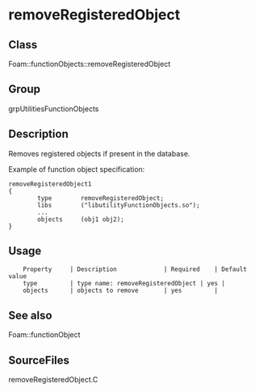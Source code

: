 # removeRegisteredObject 
## Class
Foam::functionObjects::removeRegisteredObject

## Group
grpUtilitiesFunctionObjects

## Description
Removes registered objects if present in the database.

Example of function object specification:
```
removeRegisteredObject1
{
        type        removeRegisteredObject;
        libs        ("libutilityFunctionObjects.so");
        ...
        objects     (obj1 obj2);
}
```

## Usage

        Property     | Description             | Required    | Default value
        type         | type name: removeRegisteredObject | yes |
        objects      | objects to remove       | yes         |


## See also
Foam::functionObject

## SourceFiles
removeRegisteredObject.C

